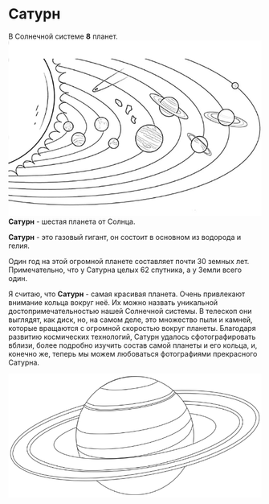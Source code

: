 # Сатурн 
В Солнечной системе __8__ планет.
![](планеты.png)
__Сатурн__ - шестая  планета от Солнца. 

__Сатурн__ - это газовый гигант, он состоит в основном из водорода и гелия. 

Один год на этой огромной планете составляет почти 30 земных лет. 
Примечательно, что у Сатурна целых 62 спутника, а у Земли всего один.

Я считаю, что __Сатурн__ - самая красивая планета. Очень привлекают внимание кольца вокруг неё. Их можно назвать уникальной достопримечательностью нашей Солнечной системы. В телескоп они выглядят, как диск, но, на самом деле, это множество пыли и камней, которые вращаются с огромной скоростью вокруг планеты. Благодаря развитию космических технологий, Сатурн удалось сфотографировать вблизи, более подробно изучить состав самой планеты и его кольца, и, конечно же, теперь мы можем любоваться фотографиями прекрасного Сатурна.


![](сатурн.png)
